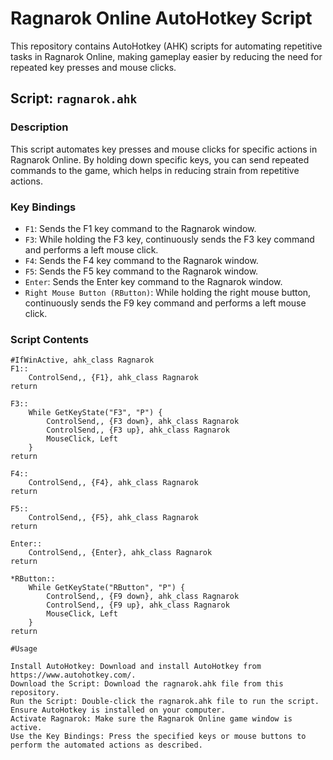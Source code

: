 # Ragnarok Online AutoHotkey Script

This repository contains AutoHotkey (AHK) scripts for automating repetitive tasks in Ragnarok Online, making gameplay easier by reducing the need for repeated key presses and mouse clicks.

## Script: `ragnarok.ahk`

### Description

This script automates key presses and mouse clicks for specific actions in Ragnarok Online. By holding down specific keys, you can send repeated commands to the game, which helps in reducing strain from repetitive actions.

### Key Bindings

- `F1`: Sends the F1 key command to the Ragnarok window.
- `F3`: While holding the F3 key, continuously sends the F3 key command and performs a left mouse click.
- `F4`: Sends the F4 key command to the Ragnarok window.
- `F5`: Sends the F5 key command to the Ragnarok window.
- `Enter`: Sends the Enter key command to the Ragnarok window.
- `Right Mouse Button (RButton)`: While holding the right mouse button, continuously sends the F9 key command and performs a left mouse click.

### Script Contents

```ahk
#IfWinActive, ahk_class Ragnarok
F1::
    ControlSend,, {F1}, ahk_class Ragnarok
return

F3::
    While GetKeyState("F3", "P") {
        ControlSend,, {F3 down}, ahk_class Ragnarok
        ControlSend,, {F3 up}, ahk_class Ragnarok
        MouseClick, Left
    }
return

F4::
    ControlSend,, {F4}, ahk_class Ragnarok
return

F5::
    ControlSend,, {F5}, ahk_class Ragnarok
return

Enter::
    ControlSend,, {Enter}, ahk_class Ragnarok
return

*RButton::
    While GetKeyState("RButton", "P") {
        ControlSend,, {F9 down}, ahk_class Ragnarok
        ControlSend,, {F9 up}, ahk_class Ragnarok
        MouseClick, Left
    }
return

#Usage

Install AutoHotkey: Download and install AutoHotkey from https://www.autohotkey.com/.
Download the Script: Download the ragnarok.ahk file from this repository.
Run the Script: Double-click the ragnarok.ahk file to run the script. Ensure AutoHotkey is installed on your computer.
Activate Ragnarok: Make sure the Ragnarok Online game window is active.
Use the Key Bindings: Press the specified keys or mouse buttons to perform the automated actions as described.
